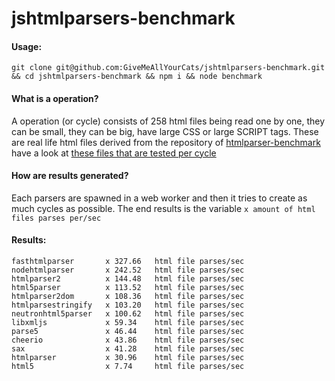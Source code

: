 # jshtmlparsers-benchmark

#### Usage:

`git clone git@github.com:GiveMeAllYourCats/jshtmlparsers-benchmark.git && cd jshtmlparsers-benchmark && npm i && node benchmark`

#### What is a operation?

A operation (or cycle) consists of 258 html files being read one by one, they can be small, they can be big, have large CSS or large SCRIPT tags. These are real life html files derived from the repository of [htmlparser-benchmark](https://github.com/AndreasMadsen/htmlparser-benchmark) have a look at [these files that are tested per cycle](https://github.com/GiveMeAllYourCats/jshtmlparsers-benchmark/tree/master/html)

#### How are results generated?

Each parsers are spawned in a web worker and then it tries to create as much cycles as possible. The end results is the variable `x amount of html files parses per/sec`

#### Results:

```
fasthtmlparser       x 327.66   html file parses/sec
nodehtmlparser       x 242.52   html file parses/sec
htmlparser2          x 144.48   html file parses/sec
html5parser          x 113.52   html file parses/sec
htmlparser2dom       x 108.36   html file parses/sec
htmlparsestringify   x 103.20   html file parses/sec
neutronhtml5parser   x 100.62   html file parses/sec
libxmljs             x 59.34    html file parses/sec
parse5               x 46.44    html file parses/sec
cheerio              x 43.86    html file parses/sec
sax                  x 41.28    html file parses/sec
htmlparser           x 30.96    html file parses/sec
html5                x 7.74     html file parses/sec
```
